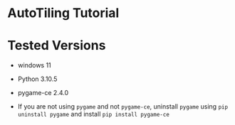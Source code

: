 # AutoTiling Tutorial

# Tested Versions
- windows 11
- Python 3.10.5
- pygame-ce 2.4.0

- If you are not using `pygame` and not `pygame-ce`, uninstall `pygame` using `pip uninstall pygame` and install `pip install pygame-ce`
